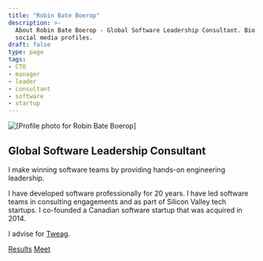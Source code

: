 ```yaml
---
title: "Robin Bate Boerop"
description: >-
  About Robin Bate Boerop - Global Software Leadership Consultant. Bio and
  social media profiles.
draft: false
type: page
tags:
- CTO
- manager
- leader
- consultant
- software
- startup
---
```


<div class="flex-ns justify-between">

<div class="w-50-ns">
<img
 class="br2"
 src="/images/robinbb-profile-photo-bw.jpeg"
 alt="[Profile photo for Robin Bate Boerop]"
 >
</div>

<div class="ml3-ns w-50-ns">
<h2 class="mt0-ns f3">Global Software Leadership Consultant</h2>

I make winning software teams by providing hands-on engineering leadership.

I have developed software professionally for 20 years.  I have led software
teams in consulting engagements and as part of Silicon Valley tech startups. I
co-founded a Canadian software startup that was acquired in 2014.

I advise for [Tweag](https://tweag.io/).

<div class="mv4 w-100 flex justify-around">
<a
 href="/results/"
 class="grow w-50 f3 button mv1 pv2 ph3 tc br3 mw4 ba"
 >Results</a>
<a
 href="/meet/"
 class="grow w-50 f3 button mv1 pv2 ph3 tc br3 mw4 ba"
 >Meet</a>
</div>
</div>
</div>
